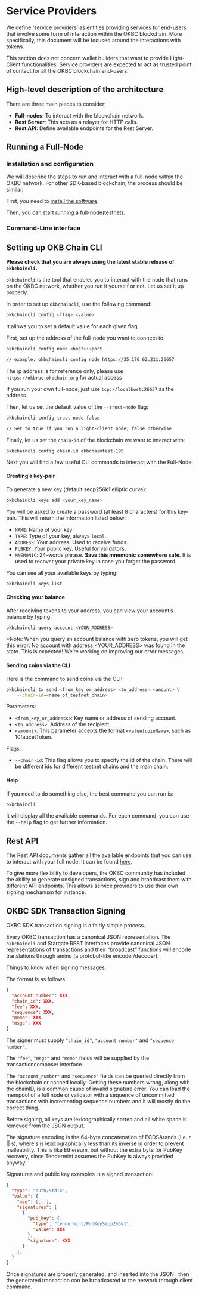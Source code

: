 # Service Providers

We define ‘service providers’ as entities providing services for end-users that involve some form of interaction within the OKBC blockchain. More specifically, this document will be focused around the interactions with tokens.

This section does not concern wallet builders that want to provide Light-Client functionalities. Service providers are expected to act as trusted point of contact for all the OKBC blockchain end-users.

## High-level description of the architecture

There are three main pieces to consider:

* **Full-nodes**: To interact with the blockchain network.
* **Rest Server**: This acts as a relayer for HTTP calls.
* **Rest API**: Define available endpoints for the Rest Server.

## Running a Full-Node

### Installation and configuration

We will describe the steps to run and interact with a full-node within the OKBC network. For other SDK-based blockchain, the process should be similar.

First, you need to [install the software](/dev/build/build-on-okbc/get-started/install-okbc.html).

Then, you can start [running a full-node(testnet)](/dev/build/build-on-okbc/get-started/join-public-testnet.html).

### Command-Line interface

## Setting up OKB Chain CLI

**Please check that you are always using the latest stable release of `okbchaincli`.**

`okbchaincli` is the tool that enables you to interact with the node that runs on the OKBC network, whether you run it yourself or not. Let us set it up properly.

In order to set up `okbchaincli`, use the following command:

```bash
okbchaincli config <flag> <value>
```

It allows you to set a default value for each given flag.

First, set up the address of the full-node you want to connect to:

```bash
okbchaincli config node <host>:<port

// example: okbchaincli config node https://35.176.62.211:26657
```
The ip address is for reference only, please use `https://okbrpc.okbchain.org` for actual access

If you run your own full-node, just use `tcp://localhost:26657` as the address.

Then, let us set the default value of the `--trust-node` flag:

```bash
okbchaincli config trust-node false

// Set to true if you run a light-client node, false otherwise
```

Finally, let us set the `chain-id` of the blockchain we want to interact with:

```bash
okbchaincli config chain-id okbchaintest-195
```

Next you will find a few useful CLI commands to interact with the Full-Node.

#### Creating a key-pair

To generate a new key (default secp256k1 elliptic curve):

```bash
okbchaincli keys add <your_key_name>
```

You will be asked to create a password (at least 8 characters) for this key-pair. This will return the information listed below:

* `NAME`: Name of your key
* `TYPE`: Type of your key, always `local`.
* `ADDRESS`: Your address. Used to receive funds.
* `PUBKEY`: Your public key. Useful for validators.
* `MNEMONIC`: 24-words phrase. **Save this mnemonic somewhere safe**. It is used to recover your private key in case you forget the password.

You can see all your available keys by typing:

```bash
okbchaincli keys list
```

#### Checking your balance

After receiving tokens to your address, you can view your account’s balance by typing:

```bash
okbchaincli query account <YOUR_ADDRESS>
```

*Note: When you query an account balance with zero tokens, you will get this error: No account with address <YOUR_ADDRESS> was found in the state. This is expected! We’re working on improving our error messages.

#### Sending coins via the CLI

Here is the command to send coins via the CLI:

```bash
okbchaincli tx send <from_key_or_address> <to_address> <amount> \
    --chain-id=<name_of_testnet_chain> 
```

Parameters:
- `<from_key_or_address>`: Key name or address of sending account.
- `<to_address>`: Address of the recipient.
- `<amount>`: This parameter accepts the format `<value|coinName>`, such as 10faucetToken.

Flags:

- `--chain-id`: This flag allows you to specify the id of the chain. There will be different ids for different testnet chains and the main chain.

#### Help

If you need to do something else, the best command you can run is:

```bash
okbchaincli 
```

It will display all the available commands. For each command, you can use the `--help` flag to get further information.

## Rest API

The Rest API documents gather all the available endpoints that you can use to interact with your full node. It can be found [here](../../api/okbc-api/rest-api.md).

To give more flexibility to developers, the OKBC community has included the ability to generate unsigned transactions, sign and broadcast them with different API endpoints. This allows service providers to use their own signing mechanism for instance.

## OKBC SDK Transaction Signing

OKBC SDK transaction signing is a fairly simple process.

Every OKBC transaction has a canonical JSON representation. The `okbchaincli` and Stargate REST interfaces provide canonical JSON representations of transactions and their  “broadcast” functions will encode translations through amino (a protobuf-like encoder/decoder). 

Things to know when signing messages:

The format is as follows

```json
{
  "account_number": XXX,
  "chain_id": XXX,
  "fee": XXX,
  "sequence": XXX,
  "memo": XXX,
  "msgs": XXX
}
```

The signer must supply `"chain_id"`, `"account number"` and `"sequence number"`.

The `"fee"`, `"msgs"` and `"memo"` fields will be supplied by the transactioncomposer interface.

The `"account_number"` and `"sequence"` fields can be queried directly from the blockchain or cached locally. Getting these numbers wrong, along with the chainID, is a common cause of invalid signature error. You can load the mempool of a full node or validator with a sequence of uncommitted transactions with incrementing sequence numbers and it will mostly do the correct thing.

Before signing, all keys are lexicographically sorted and all white space is removed from the JSON output.

The signature encoding is the 64-byte concatenation of ECDSArands (i.e. r || s), where s is lexicographically less than its inverse in order to prevent malleability. This is like Ethereum, but without the extra byte for PubKey recovery, since Tendermint assumes the PubKey is always provided anyway.

Signatures and public key examples in a signed transaction:

``` json
{
  "type": "auth/StdTx",
  "value": {
    "msg": [...],
    "signatures": [
      {
        "pub_key": {
          "type": "tendermint/PubKeySecp256k1",
          "value": XXX
        },
        "signature": XXX
      }
    ],
  }
}
```

Once signatures are properly generated, and inserted into the JSON , then the generated transaction can be broadcasted to the network through client command.
